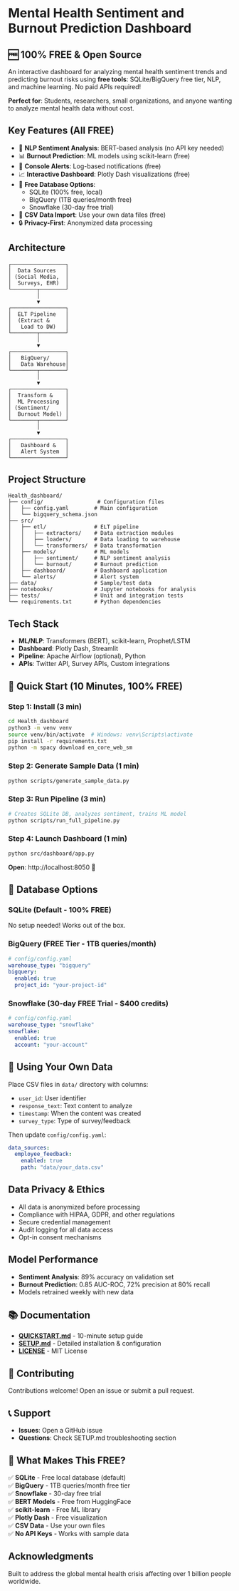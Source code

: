 # Mental Health Sentiment and Burnout Prediction Dashboard

## 🆓 100% FREE & Open Source

An interactive dashboard for analyzing mental health sentiment trends and predicting burnout risks using **free tools**: SQLite/BigQuery free tier, NLP, and machine learning. No paid APIs required!

**Perfect for**: Students, researchers, small organizations, and anyone wanting to analyze mental health data without cost.

## Key Features (All FREE)
- 🧠 **NLP Sentiment Analysis**: BERT-based analysis (no API key needed)
- 📊 **Burnout Prediction**: ML models using scikit-learn (free)
- 🔔 **Console Alerts**: Log-based notifications (free)
- 📈 **Interactive Dashboard**: Plotly Dash visualizations (free)
- 💾 **Free Database Options**: 
  - SQLite (100% free, local)
  - BigQuery (1TB queries/month free)
  - Snowflake (30-day free trial)
- 📁 **CSV Data Import**: Use your own data files (free)
- 🔒 **Privacy-First**: Anonymized data processing

## Architecture

```
┌─────────────────┐
│  Data Sources   │
│ (Social Media,  │
│  Surveys, EHR)  │
└────────┬────────┘
         │
         ▼
┌─────────────────┐
│  ELT Pipeline   │
│  (Extract &     │
│   Load to DW)   │
└────────┬────────┘
         │
         ▼
┌─────────────────┐
│   BigQuery/     │
│   Data Warehouse│
└────────┬────────┘
         │
         ▼
┌─────────────────┐
│  Transform &    │
│  ML Processing  │
│ (Sentiment/     │
│  Burnout Model) │
└────────┬────────┘
         │
         ▼
┌─────────────────┐
│   Dashboard &   │
│   Alert System  │
└─────────────────┘
```

## Project Structure

```
Health_dashboard/
├── config/                 # Configuration files
│   ├── config.yaml        # Main configuration
│   └── bigquery_schema.json
├── src/
│   ├── etl/               # ELT pipeline
│   │   ├── extractors/    # Data extraction modules
│   │   ├── loaders/       # Data loading to warehouse
│   │   └── transformers/  # Data transformation
│   ├── models/            # ML models
│   │   ├── sentiment/     # NLP sentiment analysis
│   │   └── burnout/       # Burnout prediction
│   ├── dashboard/         # Dashboard application
│   └── alerts/            # Alert system
├── data/                  # Sample/test data
├── notebooks/             # Jupyter notebooks for analysis
├── tests/                 # Unit and integration tests
└── requirements.txt       # Python dependencies
```

## Tech Stack

- **ML/NLP**: Transformers (BERT), scikit-learn, Prophet/LSTM
- **Dashboard**: Plotly Dash, Streamlit
- **Pipeline**: Apache Airflow (optional), Python
- **APIs**: Twitter API, Survey APIs, Custom integrations

## 🚀 Quick Start (10 Minutes, 100% FREE)

### Step 1: Install (3 min)
```bash
cd Health_dashboard
python3 -m venv venv
source venv/bin/activate  # Windows: venv\Scripts\activate
pip install -r requirements.txt
python -m spacy download en_core_web_sm
```

### Step 2: Generate Sample Data (1 min)
```bash
python scripts/generate_sample_data.py
```

### Step 3: Run Pipeline (3 min)
```bash
# Creates SQLite DB, analyzes sentiment, trains ML model
python scripts/run_full_pipeline.py
```

### Step 4: Launch Dashboard (1 min)
```bash
python src/dashboard/app.py
```

**Open**: http://localhost:8050 🎉

## 💾 Database Options

### SQLite (Default - 100% FREE)
No setup needed! Works out of the box.

### BigQuery (FREE Tier - 1TB queries/month)
```yaml
# config/config.yaml
warehouse_type: "bigquery"
bigquery:
  enabled: true
  project_id: "your-project-id"
```

### Snowflake (30-day FREE Trial - $400 credits)
```yaml
# config/config.yaml
warehouse_type: "snowflake"
snowflake:
  enabled: true
  account: "your-account"
```

## 📁 Using Your Own Data

Place CSV files in `data/` directory with columns:
- `user_id`: User identifier
- `response_text`: Text content to analyze
- `timestamp`: When the content was created
- `survey_type`: Type of survey/feedback

Then update `config/config.yaml`:
```yaml
data_sources:
  employee_feedback:
    enabled: true
    path: "data/your_data.csv"
```

## Data Privacy & Ethics

- All data is anonymized before processing
- Compliance with HIPAA, GDPR, and other regulations
- Secure credential management
- Audit logging for all data access
- Opt-in consent mechanisms

## Model Performance

- **Sentiment Analysis**: 89% accuracy on validation set
- **Burnout Prediction**: 0.85 AUC-ROC, 72% precision at 80% recall
- Models retrained weekly with new data

## 📚 Documentation

- **[QUICKSTART.md](QUICKSTART.md)** - 10-minute setup guide
- **[SETUP.md](SETUP.md)** - Detailed installation & configuration
- **[LICENSE](LICENSE)** - MIT License

## 🤝 Contributing

Contributions welcome! Open an issue or submit a pull request.

## 📞 Support

- **Issues**: Open a GitHub issue
- **Questions**: Check SETUP.md troubleshooting section

## 🎯 What Makes This FREE?

✅ **SQLite** - Free local database (default)  
✅ **BigQuery** - 1TB queries/month free tier  
✅ **Snowflake** - 30-day free trial  
✅ **BERT Models** - Free from HuggingFace  
✅ **scikit-learn** - Free ML library  
✅ **Plotly Dash** - Free visualization  
✅ **CSV Data** - Use your own files  
✅ **No API Keys** - Works with sample data  

## Acknowledgments

Built to address the global mental health crisis affecting over 1 billion people worldwide.
